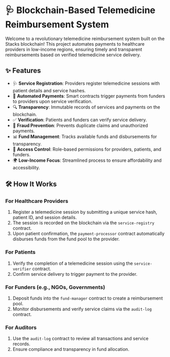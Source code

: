 # 🩺 Blockchain-Based Telemedicine Reimbursement System

Welcome to a revolutionary telemedicine reimbursement system built on the Stacks blockchain! This project automates payments to healthcare providers in low-income regions, ensuring timely and transparent reimbursements based on verified telemedicine service delivery.

## ✨ Features

- 🩺 **Service Registration**: Providers register telemedicine sessions with patient details and service hashes.
- 💸 **Automated Payments**: Smart contracts trigger payments from funders to providers upon service verification.
- 🔍 **Transparency**: Immutable records of services and payments on the blockchain.
- ✅ **Verification**: Patients and funders can verify service delivery.
- 🚫 **Fraud Prevention**: Prevents duplicate claims and unauthorized payments.
- 📊 **Fund Management**: Tracks available funds and disbursements for transparency.
- 👥 **Access Control**: Role-based permissions for providers, patients, and funders.
- 🌍 **Low-Income Focus**: Streamlined process to ensure affordability and accessibility.

## 🛠 How It Works

### For Healthcare Providers
1. Register a telemedicine session by submitting a unique service hash, patient ID, and session details.
2. The session is recorded on the blockchain via the `service-registry` contract.
3. Upon patient confirmation, the `payment-processor` contract automatically disburses funds from the fund pool to the provider.

### For Patients
1. Verify the completion of a telemedicine session using the `service-verifier` contract.
2. Confirm service delivery to trigger payment to the provider.

### For Funders (e.g., NGOs, Governments)
1. Deposit funds into the `fund-manager` contract to create a reimbursement pool.
2. Monitor disbursements and verify service claims via the `audit-log` contract.

### For Auditors
1. Use the `audit-log` contract to review all transactions and service records.
2. Ensure compliance and transparency in fund allocation.
